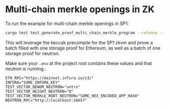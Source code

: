 # Multi-chain merkle openings in ZK
To run the example for multi-chain merkle openings in SP1:

```bash
cargo test test_generate_proof_multi_chain_merkle_program --release -- --nocapture
```

This will leverage the keccak precompile for the SP1 zkvm and prove a batch filled with one storage proof for Ethereum,
as well as a batch of one storage proof for neutron.

Make sure your `.env` at the project root contains these values and that neutron is running.:

```
ETH_RPC="https://mainnet.infura.io/v3/"
INFURA="SOME_INFURA_KEY"
TEST_VECTOR_DENOM_NEUTRON="untrn"
TEST_VECTOR_HEIGHT_NEUTRON="0"
TEST_VECTOR_MERKLE_ROOT_NEUTRON="SOME_HEX_ENCODED_APP_HASH"
NEUTRON_RPC="http://localhost:26657"
```